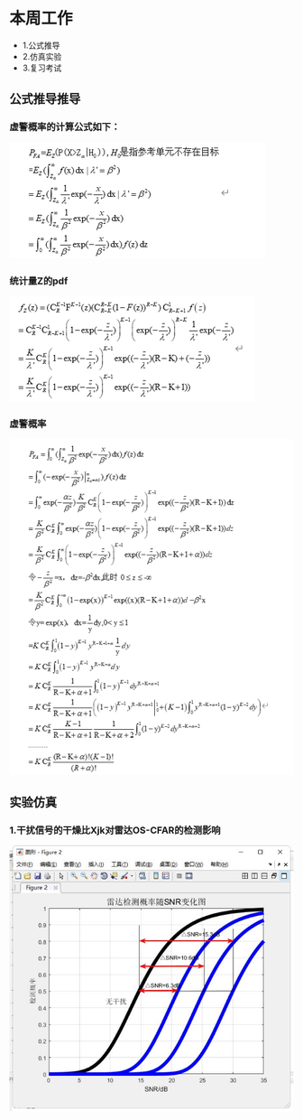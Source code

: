 # 本周工作
* 1.公式推导
* 2.仿真实验
* 3.复习考试
## 公式推导推导
### 虚警概率的计算公式如下：
![虚警概率](1.png )
### 统计量Z的pdf
![统计量Z的概率密度函数](2.png )
### 虚警概率
![最后的虚警概率](3.png )


## 实验仿真
### 1.干扰信号的干燥比Xjk对雷达OS-CFAR的检测影响
![仿真1](4.jpg )
